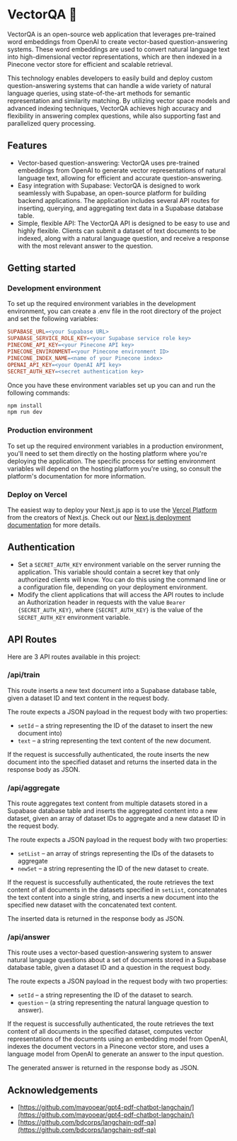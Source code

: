 # VectorQA 🧮

VectorQA is an open-source web application that leverages pre-trained word embeddings from OpenAI to create vector-based question-answering systems. These word embeddings are used to convert natural language text into high-dimensional vector representations, which are then indexed in a Pinecone vector store for efficient and scalable retrieval.

This technology enables developers to easily build and deploy custom question-answering systems that can handle a wide variety of natural language queries, using state-of-the-art methods for semantic representation and similarity matching. By utilizing vector space models and advanced indexing techniques, VectorQA achieves high accuracy and flexibility in answering complex questions, while also supporting fast and parallelized query processing.


## Features
- Vector-based question-answering: VectorQA uses pre-trained embeddings from OpenAI to generate vector representations of natural language text, allowing for efficient and accurate question-answering.
- Easy integration with Supabase: VectorQA is designed to work seamlessly with Supabase, an open-source platform for building backend applications. The application includes several API routes for inserting, querying, and aggregating text data in a Supabase database table.
- Simple, flexible API: The VectorQA API is designed to be easy to use and highly flexible. Clients can submit a dataset of text documents to be indexed, along with a natural language question, and receive a response with the most relevant answer to the question.

## Getting started

### Development environment 

To set up the required environment variables in the development environment, you can create a .env file in the root directory of the project and set the following variables:

```makefile
SUPABASE_URL=<your Supabase URL>
SUPABASE_SERVICE_ROLE_KEY=<your Supabase service role key>
PINECONE_API_KEY=<your Pinecone API key>
PINECONE_ENVIRONMENT=<your Pinecone environment ID>
PINECONE_INDEX_NAME=<name of your Pinecone index>
OPENAI_API_KEY=<your OpenAI API key>
SECRET_AUTH_KEY=<secret authentication key>
```

Once you have these environment variables set up you can and run the following commands:

```bash
npm install
npm run dev
```

### Production environment
To set up the required environment variables in a production environment, you'll need to set them directly on the hosting platform where you're deploying the application. The specific process for setting environment variables will depend on the hosting platform you're using, so consult the platform's documentation for more information.

### Deploy on Vercel

The easiest way to deploy your Next.js app is to use the [Vercel Platform](https://vercel.com/new?utm_medium=default-template&filter=next.js&utm_source=create-next-app&utm_campaign=create-next-app-readme) from the creators of Next.js.
Check out our [Next.js deployment documentation](https://nextjs.org/docs/deployment) for more details.

## Authentication
- Set a `SECRET_AUTH_KEY` environment variable on the server running the application. This variable should contain a secret key that only authorized clients will know. You can do this using the command line or a configuration file, depending on your deployment environment.
- Modify the client applications that will access the API routes to include an Authorization header in requests with the value `Bearer {SECRET_AUTH_KEY}`, where `{SECRET_AUTH_KEY}` is the value of the `SECRET_AUTH_KEY` environment variable.

## API Routes
Here are 3 API routes available in this project:

### /api/train
This route inserts a new text document into a Supabase database table, given a dataset ID and text content in the request body.

The route expects a JSON payload in the request body with two properties: 
- `setId` – a string representing the ID of the dataset to insert the new document into)
- `text` – a string representing the text content of the new document. 
 
If the request is successfully authenticated, the route inserts the new document into the specified dataset and returns the inserted data in the response body as JSON.

### /api/aggregate
This route aggregates text content from multiple datasets stored in a Supabase database table and inserts the aggregated content into a new dataset, given an array of dataset IDs to aggregate and a new dataset ID in the request body.

The route expects a JSON payload in the request body with two properties: 
- `setList` – an array of strings representing the IDs of the datasets to aggregate
- `newSet` – a string representing the ID of the new dataset to create.

If the request is successfully authenticated, the route retrieves the text content of all documents in the datasets specified in `setList`, concatenates the text content into a single string, and inserts a new document into the specified new dataset with the concatenated text content. 

The inserted data is returned in the response body as JSON.

### /api/answer
This route uses a vector-based question-answering system to answer natural language questions about a set of documents stored in a Supabase database table, given a dataset ID and a question in the request body.

The route expects a JSON payload in the request body with two properties:
- `setId` – a string representing the ID of the dataset to search.
- `question` – (a string representing the natural language question to answer).

If the request is successfully authenticated, the route retrieves the text content of all documents in the specified dataset, computes vector representations of the documents using an embedding model from OpenAI, indexes the document vectors in a Pinecone vector store, and uses a language model from OpenAI to generate an answer to the input question.

The generated answer is returned in the response body as JSON.




## Acknowledgements
- [https://github.com/mayooear/gpt4-pdf-chatbot-langchain/](https://github.com/mayooear/gpt4-pdf-chatbot-langchain/)
- [https://github.com/bdcorps/langchain-pdf-qa](https://github.com/bdcorps/langchain-pdf-qa)
